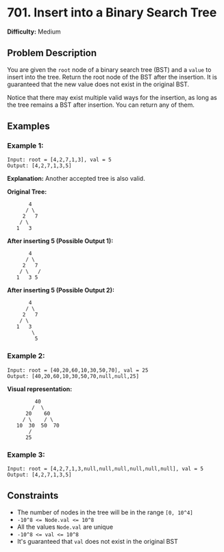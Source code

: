 # 701. Insert into a Binary Search Tree

**Difficulty:** Medium

## Problem Description

You are given the `root` node of a binary search tree (BST) and a `value` to insert into the tree. Return the root node of the BST after the insertion. It is guaranteed that the new value does not exist in the original BST.

Notice that there may exist multiple valid ways for the insertion, as long as the tree remains a BST after insertion. You can return any of them.

## Examples

### Example 1:

```
Input: root = [4,2,7,1,3], val = 5
Output: [4,2,7,1,3,5]
```

**Explanation:** Another accepted tree is also valid.

**Original Tree:**
```
       4
      / \
     2   7
    / \
   1   3
```

**After inserting 5 (Possible Output 1):**
```
       4
      / \
     2   7
    / \   /
   1   3 5
```

**After inserting 5 (Possible Output 2):**
```
       4
      / \
     2   7
    / \
   1   3
        \
         5
```

### Example 2:

```
Input: root = [40,20,60,10,30,50,70], val = 25
Output: [40,20,60,10,30,50,70,null,null,25]
```

**Visual representation:**
```
         40
        /  \
      20    60
     / \    / \
   10  30  50  70
       /
      25
```

### Example 3:

```
Input: root = [4,2,7,1,3,null,null,null,null,null,null], val = 5
Output: [4,2,7,1,3,5]
```

## Constraints

* The number of nodes in the tree will be in the range `[0, 10^4]`
* `-10^8 <= Node.val <= 10^8`
* All the values `Node.val` are unique
* `-10^8 <= val <= 10^8`
* It's guaranteed that `val` does not exist in the original BST
